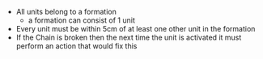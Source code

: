 - All units belong to a formation
	- a formation can consist of 1 unit
- Every unit must be within 5cm of at least one other unit in the formation
- If the Chain is broken then the next time the unit is activated it must perform an action that would fix this